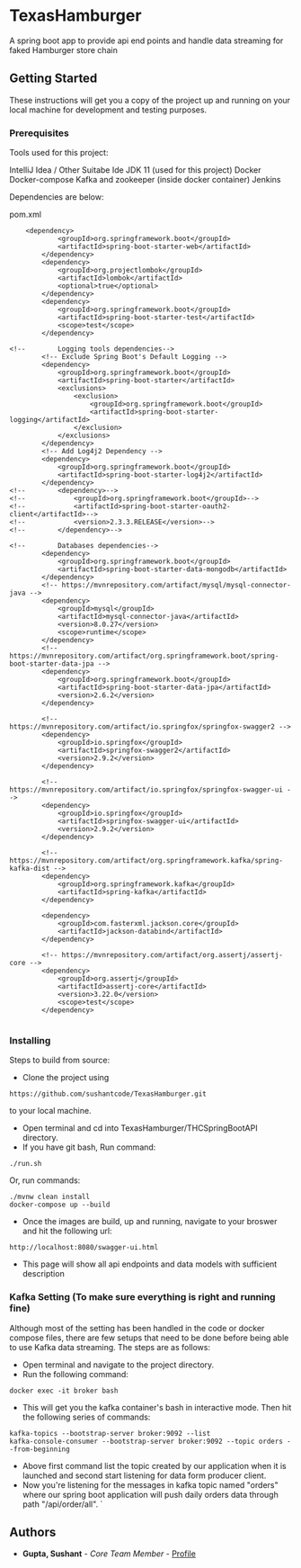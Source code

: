 # TexasHamburger
A spring boot app to provide api end points and handle data streaming for faked Hamburger store chain


## Getting Started

These instructions will get you a copy of the project up and running on your local machine for development and testing purposes.

### Prerequisites

Tools used for this project:

IntelliJ Idea / Other Suitabe Ide
JDK 11 (used for this project)
Docker
Docker-compose
Kafka and zookeeper (inside docker container)
Jenkins

Dependencies are below:

pom.xml
```
    <dependency>
			<groupId>org.springframework.boot</groupId>
			<artifactId>spring-boot-starter-web</artifactId>
		</dependency>
		<dependency>
			<groupId>org.projectlombok</groupId>
			<artifactId>lombok</artifactId>
			<optional>true</optional>
		</dependency>
		<dependency>
			<groupId>org.springframework.boot</groupId>
			<artifactId>spring-boot-starter-test</artifactId>
			<scope>test</scope>
		</dependency>

<!--		Logging tools dependencies-->
		<!-- Exclude Spring Boot's Default Logging -->
		<dependency>
			<groupId>org.springframework.boot</groupId>
			<artifactId>spring-boot-starter</artifactId>
			<exclusions>
				<exclusion>
					<groupId>org.springframework.boot</groupId>
					<artifactId>spring-boot-starter-logging</artifactId>
				</exclusion>
			</exclusions>
		</dependency>
		<!-- Add Log4j2 Dependency -->
		<dependency>
			<groupId>org.springframework.boot</groupId>
			<artifactId>spring-boot-starter-log4j2</artifactId>
		</dependency>
<!--		<dependency>-->
<!--			<groupId>org.springframework.boot</groupId>-->
<!--			<artifactId>spring-boot-starter-oauth2-client</artifactId>-->
<!--			<version>2.3.3.RELEASE</version>-->
<!--		</dependency>-->

<!--		Databases dependencies-->
		<dependency>
			<groupId>org.springframework.boot</groupId>
			<artifactId>spring-boot-starter-data-mongodb</artifactId>
		</dependency>
		<!-- https://mvnrepository.com/artifact/mysql/mysql-connector-java -->
		<dependency>
			<groupId>mysql</groupId>
			<artifactId>mysql-connector-java</artifactId>
			<version>8.0.27</version>
			<scope>runtime</scope>
		</dependency>
		<!-- https://mvnrepository.com/artifact/org.springframework.boot/spring-boot-starter-data-jpa -->
		<dependency>
			<groupId>org.springframework.boot</groupId>
			<artifactId>spring-boot-starter-data-jpa</artifactId>
			<version>2.6.2</version>
		</dependency>

		<!-- https://mvnrepository.com/artifact/io.springfox/springfox-swagger2 -->
		<dependency>
			<groupId>io.springfox</groupId>
			<artifactId>springfox-swagger2</artifactId>
			<version>2.9.2</version>
		</dependency>

		<!-- https://mvnrepository.com/artifact/io.springfox/springfox-swagger-ui -->
		<dependency>
			<groupId>io.springfox</groupId>
			<artifactId>springfox-swagger-ui</artifactId>
			<version>2.9.2</version>
		</dependency>

		<!-- https://mvnrepository.com/artifact/org.springframework.kafka/spring-kafka-dist -->
		<dependency>
			<groupId>org.springframework.kafka</groupId>
			<artifactId>spring-kafka</artifactId>
		</dependency>

		<dependency>
			<groupId>com.fasterxml.jackson.core</groupId>
			<artifactId>jackson-databind</artifactId>
		</dependency>

		<!-- https://mvnrepository.com/artifact/org.assertj/assertj-core -->
		<dependency>
			<groupId>org.assertj</groupId>
			<artifactId>assertj-core</artifactId>
			<version>3.22.0</version>
			<scope>test</scope>
		</dependency>
    
```


### Installing

Steps to build from source:
- Clone the project using
```
https://github.com/sushantcode/TexasHamburger.git 
```
to your local machine.
- Open terminal and cd into TexasHamburger/THCSpringBootAPI directory.
- If you have git bash, Run command:
```
./run.sh
```
Or, run commands:
```
./mvnw clean install
docker-compose up --build
```
- Once the images are build, up and running, navigate to your broswer and hit the following url:
```
http://localhost:8080/swagger-ui.html
```
- This page will show all api endpoints and data models with sufficient description



### Kafka Setting (To make sure everything is right and running fine)
Although most of the setting has been handled in the code or docker compose files, there are few setups that need to be done before being able to use Kafka data streaming. The steps are as follows:
- Open terminal and navigate to the project directory.
- Run the following command:
```
docker exec -it broker bash
```
- This will get you the kafka container's bash in interactive mode. Then hit the following series of commands:
```
kafka-topics --bootstrap-server broker:9092 --list
kafka-console-consumer --bootstrap-server broker:9092 --topic orders --from-beginning
```
- Above first command list the topic created by our application when it is launched and second start listening for data form producer client.
- Now you're listening for the messages in kafka topic named "orders" where our spring boot application will push daily orders data through path "/api/order/all".
`


## Authors

* **Gupta, Sushant** - *Core Team Member* - [Profile](https://github.com/sushantcode)

